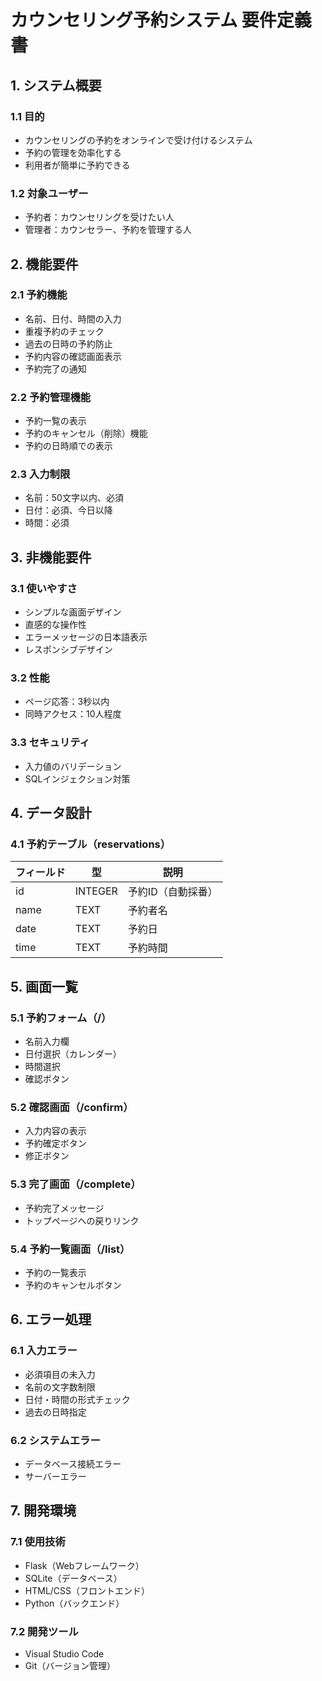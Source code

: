 # カウンセリング予約システム 要件定義書

## 1. システム概要

### 1.1 目的
- カウンセリングの予約をオンラインで受け付けるシステム
- 予約の管理を効率化する
- 利用者が簡単に予約できる

### 1.2 対象ユーザー
- 予約者：カウンセリングを受けたい人
- 管理者：カウンセラー、予約を管理する人

## 2. 機能要件

### 2.1 予約機能
- 名前、日付、時間の入力
- 重複予約のチェック
- 過去の日時の予約防止
- 予約内容の確認画面表示
- 予約完了の通知

### 2.2 予約管理機能
- 予約一覧の表示
- 予約のキャンセル（削除）機能
- 予約の日時順での表示

### 2.3 入力制限
- 名前：50文字以内、必須
- 日付：必須、今日以降
- 時間：必須

## 3. 非機能要件

### 3.1 使いやすさ
- シンプルな画面デザイン
- 直感的な操作性
- エラーメッセージの日本語表示
- レスポンシブデザイン

### 3.2 性能
- ページ応答：3秒以内
- 同時アクセス：10人程度

### 3.3 セキュリティ
- 入力値のバリデーション
- SQLインジェクション対策

## 4. データ設計

### 4.1 予約テーブル（reservations）
| フィールド | 型 | 説明 |
|------------|-----|------|
| id | INTEGER | 予約ID（自動採番） |
| name | TEXT | 予約者名 |
| date | TEXT | 予約日 |
| time | TEXT | 予約時間 |

## 5. 画面一覧

### 5.1 予約フォーム（/）
- 名前入力欄
- 日付選択（カレンダー）
- 時間選択
- 確認ボタン

### 5.2 確認画面（/confirm）
- 入力内容の表示
- 予約確定ボタン
- 修正ボタン

### 5.3 完了画面（/complete）
- 予約完了メッセージ
- トップページへの戻りリンク

### 5.4 予約一覧画面（/list）
- 予約の一覧表示
- 予約のキャンセルボタン

## 6. エラー処理

### 6.1 入力エラー
- 必須項目の未入力
- 名前の文字数制限
- 日付・時間の形式チェック
- 過去の日時指定

### 6.2 システムエラー
- データベース接続エラー
- サーバーエラー

## 7. 開発環境

### 7.1 使用技術
- Flask（Webフレームワーク）
- SQLite（データベース）
- HTML/CSS（フロントエンド）
- Python（バックエンド）

### 7.2 開発ツール
- Visual Studio Code
- Git（バージョン管理）

